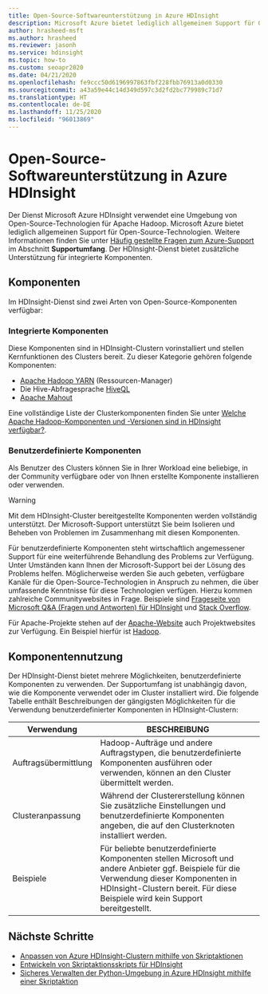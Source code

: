 ```yaml
---
title: Open-Source-Softwareunterstützung in Azure HDInsight
description: Microsoft Azure bietet lediglich allgemeinen Support für Open-Source-Technologien.
author: hrasheed-msft
ms.author: hrasheed
ms.reviewer: jasonh
ms.service: hdinsight
ms.topic: how-to
ms.custom: seoapr2020
ms.date: 04/21/2020
ms.openlocfilehash: fe9ccc50d6196997863fbf228fbb76913a0d0330
ms.sourcegitcommit: a43a59e44c14d349d597c3d2fd2bc779989c71d7
ms.translationtype: HT
ms.contentlocale: de-DE
ms.lasthandoff: 11/25/2020
ms.locfileid: "96013869"
---
```

# <a name="open-source-software-support-in-azure-hdinsight"></a>Open-Source-Softwareunterstützung in Azure HDInsight

Der Dienst Microsoft Azure HDInsight verwendet eine Umgebung von Open-Source-Technologien für Apache Hadoop. Microsoft Azure bietet lediglich allgemeinen Support für Open-Source-Technologien. Weitere Informationen finden Sie unter [Häufig gestellte Fragen zum Azure-Support](https://azure.microsoft.com/support/faq/) im Abschnitt **Supportumfang**. Der HDInsight-Dienst bietet zusätzliche Unterstützung für integrierte Komponenten.

## <a name="components"></a>Komponenten

Im HDInsight-Dienst sind zwei Arten von Open-Source-Komponenten verfügbar:

### <a name="built-in-components"></a>Integrierte Komponenten

Diese Komponenten sind in HDInsight-Clustern vorinstalliert und stellen Kernfunktionen des Clusters bereit. Zu dieser Kategorie gehören folgende Komponenten:

* [Apache Hadoop YARN](https://hadoop.apache.org/docs/current/hadoop-yarn/hadoop-yarn-site/YARN.html) (Ressourcen-Manager)
* Die Hive-Abfragesprache [HiveQL](https://cwiki.apache.org/confluence/display/Hive/LanguageManual)
* [Apache Mahout](https://mahout.apache.org/)

Eine vollständige Liste der Clusterkomponenten finden Sie unter [Welche Apache Hadoop-Komponenten und -Versionen sind in HDInsight verfügbar?](hdinsight-component-versioning.md).

### <a name="custom-components"></a>Benutzerdefinierte Komponenten

Als Benutzer des Clusters können Sie in Ihrer Workload eine beliebige, in der Community verfügbare oder von Ihnen erstellte Komponente installieren oder verwenden.

> [!WARNING]  
> Mit dem HDInsight-Cluster bereitgestellte Komponenten werden vollständig unterstützt. Der Microsoft-Support unterstützt Sie beim Isolieren und Beheben von Problemen im Zusammenhang mit diesen Komponenten.
>
> Für benutzerdefinierte Komponenten steht wirtschaftlich angemessener Support für eine weiterführende Behandlung des Problems zur Verfügung. Unter Umständen kann Ihnen der Microsoft-Support bei der Lösung des Problems helfen. Möglicherweise werden Sie auch gebeten, verfügbare Kanäle für die Open-Source-Technologien in Anspruch zu nehmen, die über umfassende Kenntnisse für diese Technologien verfügen. Hierzu kommen zahlreiche Communitywebsites in Frage. Beispiele sind [Frageseite von Microsoft Q&A (Fragen und Antworten) für HDInsight](/answers/topics/azure-hdinsight.html) und [Stack Overflow](https://stackoverflow.com).
>
> Für Apache-Projekte stehen auf der [Apache-Website](https://apache.org) auch Projektwebsites zur Verfügung. Ein Beispiel hierfür ist [Hadoop](https://hadoop.apache.org/).

## <a name="component-usage"></a>Komponentennutzung

Der HDInsight-Dienst bietet mehrere Möglichkeiten, benutzerdefinierte Komponenten zu verwenden. Der Supportumfang ist unabhängig davon, wie die Komponente verwendet oder im Cluster installiert wird. Die folgende Tabelle enthält Beschreibungen der gängigsten Möglichkeiten für die Verwendung benutzerdefinierter Komponenten in HDInsight-Clustern:

|Verwendung |BESCHREIBUNG |
|---|---|
|Auftragsübermittlung|Hadoop-Aufträge und andere Auftragstypen, die benutzerdefinierte Komponenten ausführen oder verwenden, können an den Cluster übermittelt werden.|
|Clusteranpassung|Während der Clustererstellung können Sie zusätzliche Einstellungen und benutzerdefinierte Komponenten angeben, die auf den Clusterknoten installiert werden.|
|Beispiele|Für beliebte benutzerdefinierte Komponenten stellen Microsoft und andere Anbieter ggf. Beispiele für die Verwendung dieser Komponenten in HDInsight-Clustern bereit. Für diese Beispiele wird kein Support bereitgestellt.|

## <a name="next-steps"></a>Nächste Schritte

* [Anpassen von Azure HDInsight-Clustern mithilfe von Skriptaktionen](./hdinsight-hadoop-customize-cluster-linux.md)
* [Entwickeln von Skriptaktionsskripts für HDInsight](hdinsight-hadoop-script-actions-linux.md)
* [Sicheres Verwalten der Python-Umgebung in Azure HDInsight mithilfe einer Skriptaktion](./spark/apache-spark-python-package-installation.md)